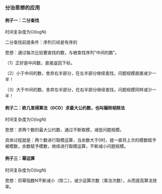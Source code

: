 ### 分治思想的应用

#### 例子一：二分查找

时间复杂度为O(logN)

二分查找前提条件：序列已经是有序的

思想：通过每次比较要查找的数，与被查找序列“中间的数”。

（1）正好是中间数，直接返回下标。

（2）小于中间的数，舍弃右半部分，在左半部分继续查找，问题规模直接减少一半！

（3）大于中间的数，舍弃左半部分，在右半部分继续查找，问题规模同样减少一半！

#### 例子二：欧几里得算法（GCD）求最大公约数，也叫辗转相除法

时间复杂度为O(logN)

思想：求两个数的最大公约数，通过不断取模，减低问题规模。

具体过程就是：两个数进行取模运算，当余数大于0时，就一直将上次的模数赋予被模数，余数赋予模数，继续进行取模运算，不断减小问题规模。

#### 例子三：幂运算

时间复杂度为O(logN)

思想：将幂指数N不断减小（除二），减少运算次数（乘法次数），从而提高算法效率。



